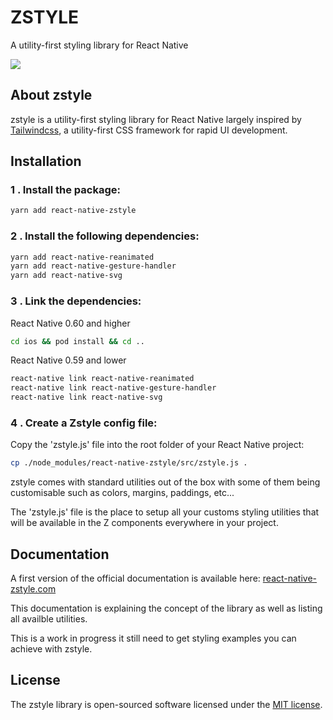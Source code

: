 # ZSTYLE
A utility-first styling library for React Native

<a href="https://img.shields.io/badge/build-alpha-green.svg"><img src="https://img.shields.io/badge/build-alpha-green.svg"></a>

## About zstyle

zstyle is a utility-first styling library for React Native largely inspired by [Tailwindcss](https://tailwindcss.com/), a utility-first CSS framework for rapid UI development.

## Installation

### 1 . Install the package:
```bash
yarn add react-native-zstyle
```

### 2 . Install the following dependencies:

```bash
yarn add react-native-reanimated
yarn add react-native-gesture-handler
yarn add react-native-svg
```
### 3 . Link the dependencies:

React Native 0.60 and higher
```bash
cd ios && pod install && cd ..
```
React Native 0.59 and lower
```bash
react-native link react-native-reanimated
react-native link react-native-gesture-handler
react-native link react-native-svg
```
### 4 . Create a Zstyle config file:

Copy the 'zstyle.js' file into the root folder of your React Native project:

```bash
cp ./node_modules/react-native-zstyle/src/zstyle.js .
```

zstyle comes with standard utilities out of the box with some of them being customisable such as colors, margins, paddings, etc... 

The 'zstyle.js' file is the place to setup all your customs styling utilities that will be available in the Z components everywhere in your project.

## Documentation

A first version of the official documentation is available here: [react-native-zstyle.com](https://react-native-zstyle.com/)

This documentation is explaining the concept of the library as well as listing all availble utilities.

This is a work in progress it still need to get styling examples you can achieve with zstyle.

## License

The zstyle library is open-sourced software licensed under the [MIT license](https://opensource.org/licenses/MIT).
